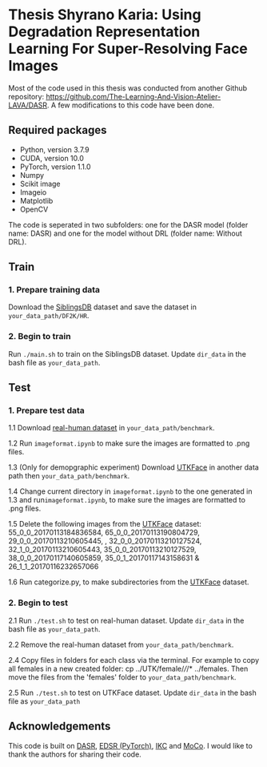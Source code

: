 # Thesis Shyrano Karia: Using Degradation Representation Learning For Super-Resolving Face Images
Most of the code used in this thesis was conducted from another Github repository: https://github.com/The-Learning-And-Vision-Atelier-LAVA/DASR. A few modifications to this code have been done. 

## Required packages
- Python, version 3.7.9
- CUDA, version 10.0
- PyTorch, version 1.1.0
- Numpy
- Scikit image
- Imageio
- Matplotlib
- OpenCV

The code is seperated in two subfolders: one for the DASR model (folder name: DASR) and one for the model without DRL (folder name: Without DRL).

## Train
### 1. Prepare training data 

Download the [SiblingsDB](https://areeweb.polito.it/ricerca/cgvg/siblingsDB.html) dataset and save the dataset in `your_data_path/DF2K/HR`.

### 2. Begin to train
Run `./main.sh` to train on the SiblingsDB dataset. Update `dir_data` in the bash file as `your_data_path`.

## Test
### 1. Prepare test data 

1.1 Download [real-human dataset](https://www.kaggle.com/datasets/hamzaboulahia/hardfakevsrealfaces) in `your_data_path/benchmark`.

1.2 Run `imageformat.ipynb` to make sure the images are formatted to .png files.

1.3 (Only for demopgraphic experiment) Download [UTKFace](https://www.kaggle.com/datasets/jangedoo/utkface-new) in another data path then `your_data_path/benchmark`.

1.4 Change current directory in `imageformat.ipynb` to the one generated in 1.3 and run`imageformat.ipynb`, to make sure the images are formatted to .png files.

1.5 Delete the following images from the [UTKFace](https://www.kaggle.com/datasets/jangedoo/utkface-new) dataset: 55_0_0_20170113184836584, 65_0_0_20170113190804729, 29_0_0_20170113210605445, 
, 32_0_0_20170113210127524, 32_1_0_20170113210605443, 35_0_0_20170113210127529, 38_0_0_20170117140605859, 35_0_1_20170117143158631 & 26_1_1_20170116232657066

1.6 Run categorize.py, to make subdirectories from the [UTKFace](https://www.kaggle.com/datasets/jangedoo/utkface-new) dataset.

### 2. Begin to test

2.1 Run `./test.sh` to test on real-human dataset. Update `dir_data` in the bash file as `your_data_path`.

2.2 Remove the real-human dataset from `your_data_path/benchmark`.

2.4 Copy files in folders for each class via the terminal. For example to copy all females in a new created folder: cp ../UTK/female/*/*/* ../females. Then move the files from the 'females' folder to `your_data_path/benchmark`.

2.5 Run `./test.sh` to test on UTKFace dataset. Update `dir_data` in the bash file as `your_data_path`

## Acknowledgements
This code is built on [DASR](https://github.com/The-Learning-And-Vision-Atelier-LAVA/DASR), [EDSR (PyTorch)](https://github.com/thstkdgus35/EDSR-PyTorch), [IKC](https://github.com/yuanjunchai/IKC) and [MoCo](https://github.com/facebookresearch/moco). I would like to thank the authors for sharing their code. 

